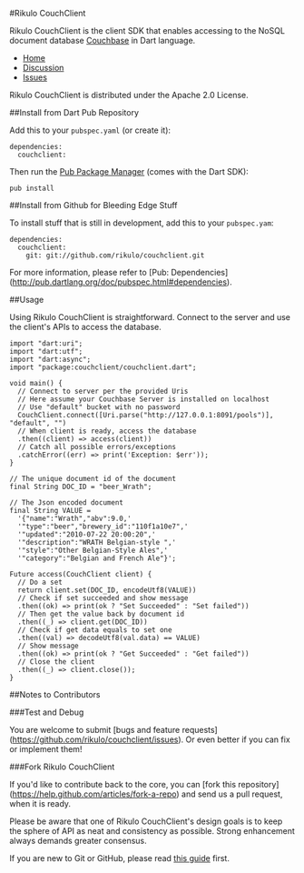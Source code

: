 #Rikulo CouchClient

Rikulo CouchClient is the client SDK that enables accessing to the NoSQL document 
database [Couchbase](http://www.couchbase.com/) in Dart language.

* [Home](http://rikulo.org)
* [Discussion](http://stackoverflow.com/questions/tagged/rikulo)
* [Issues](https://github.com/rikulo/couchclient/issues)

Rikulo CouchClient is distributed under the Apache 2.0 License.

##Install from Dart Pub Repository

Add this to your `pubspec.yaml` (or create it):

    dependencies:
      couchclient:

Then run the [Pub Package Manager](http://pub.dartlang.org/doc) (comes with 
the Dart SDK):

    pub install

##Install from Github for Bleeding Edge Stuff

To install stuff that is still in development, add this to your `pubspec.yam`:

    dependencies:
      couchclient:
        git: git://github.com/rikulo/couchclient.git

For more information, please refer to [Pub: Dependencies]
(http://pub.dartlang.org/doc/pubspec.html#dependencies).

##Usage

Using Rikulo CouchClient is straightforward. Connect to the server and
use the client's APIs to access the database.

    import "dart:uri";
    import "dart:utf";
    import "dart:async";
    import "package:couchclient/couchclient.dart";
    
    void main() {
      // Connect to server per the provided Uris
      // Here assume your Couchbase Server is installed on localhost
      // Use "default" bucket with no password
      CouchClient.connect([Uri.parse("http://127.0.0.1:8091/pools")], "default", "")
      // When client is ready, access the database
      .then((client) => access(client))
      // Catch all possible errors/exceptions
      .catchError((err) => print('Exception: $err'));
    }
    
    // The unique document id of the document
    final String DOC_ID = "beer_Wrath";
    
    // The Json encoded document
    final String VALUE =
      '{"name":"Wrath","abv":9.0,'
      '"type":"beer","brewery_id":"110f1a10e7",'
      '"updated":"2010-07-22 20:00:20",'
      '"description":"WRATH Belgian-style ",'
      '"style":"Other Belgian-Style Ales",'
      '"category":"Belgian and French Ale"}';
    
    Future access(CouchClient client) {
      // Do a set
      return client.set(DOC_ID, encodeUtf8(VALUE))
      // Check if set succeeded and show message
      .then((ok) => print(ok ? "Set Succeeded" : "Set failed"))
      // Then get the value back by document id
      .then((_) => client.get(DOC_ID))
      // Check if get data equals to set one
      .then((val) => decodeUtf8(val.data) == VALUE)
      // Show message
      .then((ok) => print(ok ? "Get Succeeded" : "Get failed"))
      // Close the client
      .then((_) => client.close());
    }

##Notes to Contributors

###Test and Debug

You are welcome to submit [bugs and feature requests]
(https://github.com/rikulo/couchclient/issues). Or even better if you can 
fix or implement them!

###Fork Rikulo CouchClient

If you'd like to contribute back to the core, you can [fork this repository]
(https://help.github.com/articles/fork-a-repo) and send us a pull request, 
when it is ready.

Please be aware that one of Rikulo CouchClient's design goals is to 
keep the sphere of API as neat and consistency as possible. Strong enhancement 
always demands greater consensus.

If you are new to Git or GitHub, please read 
[this guide](https://help.github.com/) first.